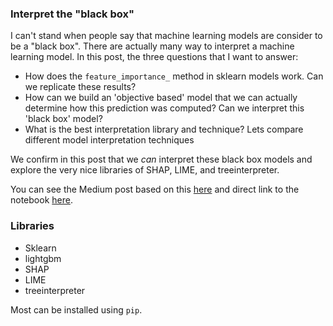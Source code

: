 ### Interpret the "black box"
I can't stand when people say that machine learning models are consider to be a "black box". There are actually many way to interpret a machine learning model. In this post, the three questions that I want to answer: 
- How does the `feature_importance_` method in sklearn models work. Can we replicate these results?
- How can we build an 'objective based' model that we can actually determine how this prediction was computed? Can we interpret this 'black box' model? 
- What is the best interpretation library and technique? Lets compare different model interpretation techniques

We confirm in this post that we *can* interpret these black box models and explore the very nice libraries of SHAP, LIME, and treeinterpreter. 

You can see the Medium post based on this [here](https://medium.com/@mevanoff24/interpret-the-black-box-dc69031a81fa) and direct link to the notebook [here](https://github.com/mevanoff24/blog/blob/master/PovertyLevel/ModelInterpretation.ipynb). 

### Libraries
- Sklearn
- lightgbm
- SHAP
- LIME
- treeinterpreter

Most can be installed using `pip`. 
